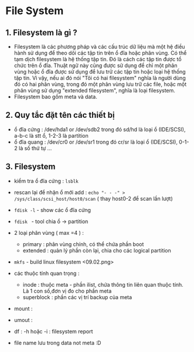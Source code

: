 # File System

## 1. Filesystem là gì ?
 - Filesystem là các phương pháp và các cấu trúc dữ liệu mà một hệ điều hành sử dụng để theo dõi các tập tin trên ổ đĩa hoặc phân vùng. Có thể tạm dịch filesystem là hệ thống tập tin. Đó là cách các tập tin được tổ chức trên ổ đĩa. Thuật ngữ này cũng được sử dụng để chỉ một phân vùng hoặc ổ đĩa được sử dụng để lưu trữ các tập tin hoặc loại hệ thống tập tin. Vì vậy, nếu ai đó nói "Tôi có hai filesystem" nghĩa là người dùng đó có hai phân vùng, trong đó một phân vùng lưu trữ các file, hoặc một phân vùng sử dụng "extended filesystem", nghĩa là loại filesystem.
 - Filesystem bao gồm meta và data.
## 2. Quy tắc đặt tên các thiết bị
 - ổ đĩa cứng : /dev/hda1 or /dev/sdb2 trong đó sd/hd  là loại ổ (IDE/SCSI), a-b-c là stt ổ, 1-2-3 là partition
 - ổ đĩa quang : /dev/cr0 or /dev/sr1 trong đó cr/sr là loại ổ (IDE/SCSI), 0-1-2 là số thứ tự
 ...
## 3. Filesystem
 - kiểm tra ổ đĩa cứng : ````lsblk````
 - rescan lại để nhận ổ mới add : ````echo "- - -" > /sys/class/scsi_host/host0/scan```` ( thay host0-2 để scan lần lượt)
 - ````fdisk -l```` - show các ổ đĩa cứng
 - ````fdisk ```` - tool chia ổ -> partition
 - 2 loại phân vùng ( max =4 ) : 
	- primary  : phân vùng chính, có thể chứa phần boot
	- extended : quản lý phần còn lại, chia cho các logical partition
 - ````mkfs```` - build linux filesystem
 <09.02.png>
 - các thuộc tính quan trọng : 
	- inode : thuộc  meta -  phần ilist, chứa thông tin liên quan thuộc tính. Là 1 con số,đơn vị đo cho phần meta 
	- superblock : phần các vị trí backup của meta 
 - mount : 
 - umout :
 
 - df : -h hoặc -i : filesystem report
 - file name lưu trong data not meta :D 